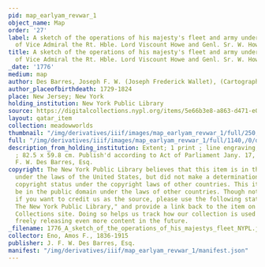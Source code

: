 ```yaml
---
pid: map_earlyam_revwar_1
object_name: Map
order: '27'
label: A sketch of the operations of his majesty's fleet and army under the command
  of Vice Admiral the Rt. Hble. Lord Viscount Howe and Genl. Sr. W. Howe...
title: A sketch of the operations of his majesty's fleet and army under the command
  of Vice Admiral the Rt. Hble. Lord Viscount Howe and Genl. Sr. W. Howe...
_date: '1776'
medium: map
author: Des Barres, Joseph F. W. (Joseph Frederick Wallet), (Cartographer)
author_placeofbirthdeath: 1729-1824
place: New Jersey; New York
holding_institution: New York Public Library
source: https://digitalcollections.nypl.org/items/5e66b3e8-a863-d471-e040-e00a180654d7
layout: qatar_item
collection: meadowworlds
thumbnail: "/img/derivatives/iiif/images/map_earlyam_revwar_1/full/250,/0/default.jpg"
full: "/img/derivatives/iiif/images/map_earlyam_revwar_1/full/1140,/0/default.jpg"
description_from_holding_institution: Extent; 1 print ; line engraving, hand-colored
  ; 82.5 x 59.8 cm. Publish'd according to Act of Parliament Jany. 17, 1777, by J.
  F. W. Des Barres, Esq.
copyright: The New York Public Library believes that this item is in the public domain
  under the laws of the United States, but did not make a determination as to its
  copyright status under the copyright laws of other countries. This item may not
  be in the public domain under the laws of other countries. Though not required,
  if you want to credit us as the source, please use the following statement, "From
  The New York Public Library," and provide a link back to the item on our Digital
  Collections site. Doing so helps us track how our collection is used and helps justify
  freely releasing even more content in the future.
_filename: 1776_A_sketch_of_the_operations_of_his_majestys_fleet_NYPL.jpeg
collector: Eno, Amos F., 1836-1915
publisher: J. F. W. Des Barres, Esq.
manifest: "/img/derivatives/iiif/map_earlyam_revwar_1/manifest.json"
---
```

